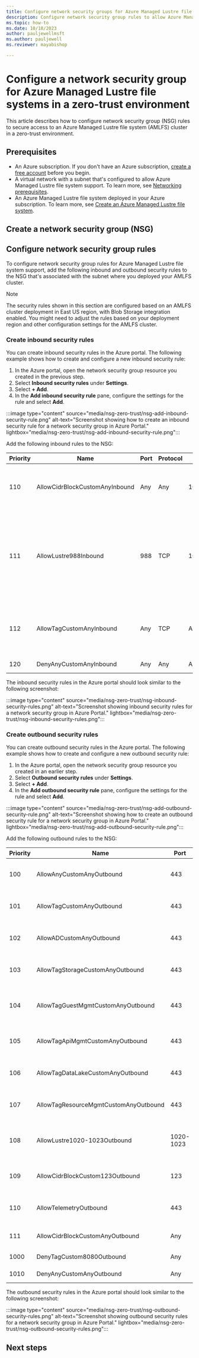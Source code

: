 ```yaml
---
title: Configure network security groups for Azure Managed Lustre file systems in a zero-trust environment
description: Configure network security group rules to allow Azure Managed Lustre file system support in a zero-trust virtual network. 
ms.topic: how-to
ms.date: 10/18/2023
author: pauljewellmsft
ms.author: pauljewell
ms.reviewer: mayabishop

---
```


# Configure a network security group for Azure Managed Lustre file systems in a zero-trust environment

This article describes how to configure network security group (NSG) rules to secure access to an Azure Managed Lustre file system (AMLFS) cluster in a zero-trust environment.

## Prerequisites

- An Azure subscription. If you don't have an Azure subscription, [create a free account](https://azure.microsoft.com/free/) before you begin.
- A virtual network with a subnet that's configured to allow Azure Managed Lustre file system support. To learn more, see [Networking prerequisites](amlfs-prerequisites.md#network-prerequisites).
- An Azure Managed Lustre file system deployed in your Azure subscription. To learn more, see [Create an Azure Managed Lustre file system](create-file-system-portal.md).

## Create a network security group (NSG)



## Configure network security group rules

To configure network security group rules for Azure Managed Lustre file system support, add the following inbound and outbound security rules to the NSG that's associated with the subnet where you deployed your AMLFS cluster.

> [!NOTE]
> The security rules shown in this section are configured based on an AMLFS cluster deployment in East US region, with Blob Storage integration enabled. You might need to adjust the rules based on your deployment region and other configuration settings for the AMLFS cluster.

### Create inbound security rules

You can create inbound security rules in the Azure portal. The following example shows how to create and configure a new inbound security rule:

1. In the Azure portal, open the network security group resource you created in the previous step.
1. Select **Inbound security rules** under **Settings**.
1. Select **+ Add**.
1. In the **Add inbound security rule** pane, configure the settings for the rule and select **Add**.

:::image type="content" source="media/nsg-zero-trust/nsg-add-inbound-security-rule.png" alt-text="Screenshot showing how to create an inbound security rule for a network security group in Azure Portal." lightbox="media/nsg-zero-trust/nsg-add-inbound-security-rule.png":::

Add the following inbound rules to the NSG:

| Priority | Name | Port | Protocol | Source | Destination | Action | Description |
| --- | --- | --- | --- | --- | --- | --- | --- |
| 110 | AllowCidrBlockCustomAnyInbound | Any | Any | 10.0.2.0/24 | 10.0.2.0/24 | Allow | Permit protocol or port flows between hosts on the AMLFS cluster subnet 10.0.2.0/24. |
| 111 | AllowLustre988Inbound | 988 | TCP | 10.0.3.0/24 | 10.0.2.0/24 | Allow | Permit communication between the Lustre client subnet and the AMLFS cluster subnet. Allows only source TCP ports 1020-1023 and destination port 988. |
| 112 | AllowTagCustomAnyInbound | Any | TCP | AzureMonitor | VirtualNetwork | Allow | Permit inbound flows from the AzureMonitor service tag. Allow TCP source port 443 only. |
| 120 | DenyAnyCustomAnyInbound | Any | Any | Any | Any | Deny | Deny all other inbound flows. |

The inbound security rules in the Azure portal should look similar to the following screenshot:

:::image type="content" source="media/nsg-zero-trust/nsg-inbound-security-rules.png" alt-text="Screenshot showing inbound security rules for a network security group in Azure Portal." lightbox="media/nsg-zero-trust/nsg-inbound-security-rules.png":::

### Create outbound security rules

You can create outbound security rules in the Azure portal. The following example shows how to create and configure a new outbound security rule:

1. In the Azure portal, open the network security group resource you created in an earlier step.
1. Select **Outbound security rules** under **Settings**.
1. Select **+ Add**.
1. In the **Add outbound security rule** pane, configure the settings for the rule and select **Add**.

:::image type="content" source="media/nsg-zero-trust/nsg-add-outbound-security-rule.png" alt-text="Screenshot showing how to create an outbound security rule for a network security group in Azure Portal." lightbox="media/nsg-zero-trust/nsg-add-outbound-security-rule.png":::

Add the following outbound rules to the NSG:

| Priority | Name | Port | Protocol | Source | Destination | Action | Description |
| --- | --- | --- | --- | --- | --- | --- | --- |
| 100 | AllowAnyCustomAnyOutbound | 443 | TCP | VirtualNetwork | AzureMonitor | Allow | Permit outbound flows to the AzureMonitor service tag. TCP destination port 443 only. |
| 101 | AllowTagCustomAnyOutbound | 443 | TCP | VirtualNetwork | AzureKeyVault.EastUS | Allow | Permit outbound flows to the AzureKeyVault.EastUS service tag. TCP destination port 443 only. |
| 102 | AllowADCustomAnyOutbound | 443 | TCP | VirtualNetwork | AzureActiveDirectory | Allow | Permit outbound flows to the AzureActiveDirectory service tag. TCP destination port 443 only. |
| 103 | AllowTagStorageCustomAnyOutbound | 443 | TCP | VirtualNetwork | Storage.EastUS | Allow | Permit outbound flows to the Storage.EastUS service tag. TCP destination port 443 only. |
| 104 | AllowTagGuestMgmtCustomAnyOutbound | 443 | TCP | VirtualNetwork | GuestAndHybridManagement | Allow | Permits outbound flows to the GuestAndHybridManagement service tag. TCP destination port 443 only. |
| 105 | AllowTagApiMgmtCustomAnyOutbound | 443 | TCP | VirtualNetwork | ApiManagement.EastUS | Allow | Permit outbound flows to the ApiManagement.EastUS service tag. TCP destination port 443 only. |
| 106 | AllowTagDataLakeCustomAnyOutbound | 443 | TCP | VirtualNetwork | AzureDataLake | Allow | Permit outbound flows to the AzureDataLake service tag. TCP destination port 443 only. |
| 107 | AllowTagResourceMgmtCustomAnyOutbound | 443 | TCP | VirtualNetwork | AzureResourceManager | Allow | Permits outbound flows to the AzureResourceManager service tag. TCP destination port 443 only. |
| 108 | AllowLustre1020-1023Outbound | 1020-1023 | TCP | 10.0.2.0/24 | 10.0.3.0/24 | Allow | Permit outbound flows for AMLFS cluster to Lustre client. TCP source port 988, destination ports 1020-1023 only. |
| 109 | AllowCidrBlockCustom123Outbound | 123 | UDP | 10.0.2.0/24 | 168.61.215.74/32 | Allow | Permit outbound flows to MS NTP server (168.61.215.74). UDP destination port 123 only. |
| 110 | AllowTelemetryOutbound | 443 | TCP | VirtualNetwork | 20.34.120.0/21 | Allow | Permit outbound flows to AMLFS Telemetry (20.45.120.0/21). TCP destination port 443 only. |
| 111 | AllowCidrBlockCustomAnyOutbound | Any | Any | 10.0.2.0/24 | 10.0.2.0/24 | Allow | Permit protocol or port flows between hosts on the AMLFS cluster subnet 10.0.2.0/24. |
| 1000 | DenyTagCustom8080Outbound | Any | Any | VirtualNetwork | Internet | Deny | Deny outbound flows to the internet. |
| 1010 | DenyAnyCustomAnyOutbound | Any | Any | Any | Any | Deny | Deny all other outbound flows. |

The outbound security rules in the Azure portal should look similar to the following screenshot:

:::image type="content" source="media/nsg-zero-trust/nsg-outbound-security-rules.png" alt-text="Screenshot showing outbound security rules for a network security group in Azure Portal." lightbox="media/nsg-zero-trust/nsg-outbound-security-rules.png":::

## Next steps
